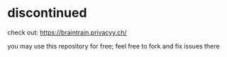 # discontinued
check out:
<a href="https://braintrain.privacyy.ch">https://braintrain.privacyy.ch/</a>

you may use this repository for free; feel free to fork and fix issues there
